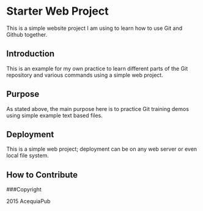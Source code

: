 # Starter Web Project

This is a simple website project I am using to learn how to use Git and Github together.

## Introduction

This is an example for my own practice to learn different parts of the Git repository and various commands using a simple web project.

## Purpose

As stated above, the main purpose here is to practice Git training demos using simple example text based files.

## Deployment

This is a simple web project; deployment can be on any web server or even local file system.

## How to Contribute


###Copyright

2015 AcequiaPub